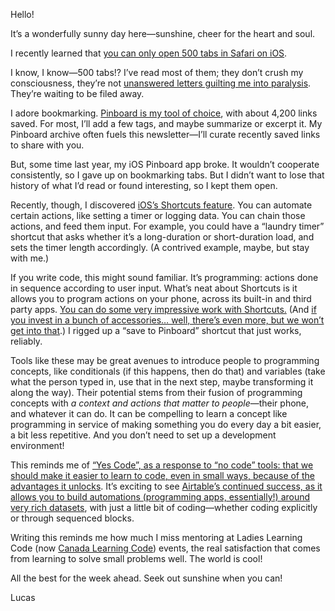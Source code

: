 Hello!

It’s a wonderfully sunny day here—sunshine, cheer for the heart and soul.

I recently learned that [you can only open 500 tabs in Safari on iOS](https://twitter.com/lchski/status/1341012197149913090).

I know, I know—500 tabs!? I’ve read most of them; they don’t crush my consciousness, they’re not [unanswered letters guilting me into paralysis](https://frankchimero.com/blog/2014/jettison-the-rest/). They’re waiting to be filed away.

I adore bookmarking. [Pinboard is my tool of choice](https://pinboard.in/), with about 4,200 links saved. For most, I’ll add a few tags, and maybe summarize or excerpt it. My Pinboard archive often fuels this newsletter—I’ll curate recently saved links to share with you.

But, some time last year, my iOS Pinboard app broke. It wouldn’t cooperate consistently, so I gave up on bookmarking tabs. But I didn’t want to lose that history of what I’d read or found interesting, so I kept them open.

Recently, though, I discovered [iOS’s Shortcuts feature](https://support.apple.com/en-ca/guide/shortcuts/welcome/ios). You can automate certain actions, like setting a timer or logging data. You can chain those actions, and feed them input. For example, you could have a “laundry timer” shortcut that asks whether it’s a long-duration or short-duration load, and sets the timer length accordingly. (A contrived example, maybe, but stay with me.)

If you write code, this might sound familiar. It’s programming: actions done in sequence according to user input. What’s neat about Shortcuts is it allows you to program actions on your phone, across its built-in and third party apps. [You can do some very impressive work with Shortcuts.](https://www.hanselman.com/blog/hey-siri-whats-my-blood-sugar-learning-to-code-with-apples-iphone-shortcuts) (And [if you invest in a bunch of accessories… well, there’s even more, but we won’t get into that](https://airtable.com/shrhYQ0UVa0UBavpU/tblsM2nRGxtYcxKF1?backgroundColor=blue&viewControls=on).) I rigged up a “save to Pinboard” shortcut that just works, reliably.

Tools like these may be great avenues to introduce people to programming concepts, like conditionals (if this happens, then do that) and variables (take what the person typed in, use that in the next step, maybe transforming it along the way). Their potential stems from their fusion of programming concepts with _a context and actions that matter to people_—their phone, and whatever it can do. It can be compelling to learn a concept like programming in service of making something you do every day a bit easier, a bit less repetitive. And you don’t need to set up a development environment!

This reminds me of [“Yes Code”, as a response to “no code” tools: that we should make it easier to learn to code, even in small ways, because of the advantages it unlocks](https://medium.com/@anildash/no-code-is-great-but-heres-why-we-need-yes-code-c5f6fd615a51). It’s exciting to see [Airtable’s continued success, as it allows you to build automations (programming apps, essentially!) around very rich datasets](https://airtable.com/), with just a little bit of coding—whether coding explicitly or through sequenced blocks.

Writing this reminds me how much I miss mentoring at Ladies Learning Code (now [Canada Learning Code](https://www.canadalearningcode.ca/)) events, the real satisfaction that comes from learning to solve small problems well. The world is cool!

All the best for the week ahead. Seek out sunshine when you can!

Lucas